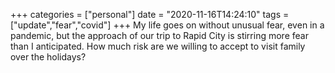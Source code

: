 +++
categories = ["personal"]
date = "2020-11-16T14:24:10"
tags = ["update","fear","covid"]
+++
My life goes on without unusual fear, even in a pandemic, but the approach of our trip to Rapid City is stirring more fear than I anticipated. How much risk are we willing to accept to visit family over the holidays?

